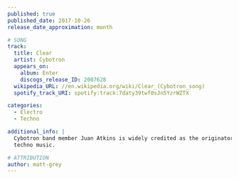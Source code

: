 ```yaml
---
published: true
published_date: 2017-10-26
release_date_approximation: month

# SONG
track:
  title: Clear
  artist: Cybotron
  appears_on:
    album: Enter
    discogs_release_ID: 2007628
  wikipedia_URL: //en.wikipedia.org/wiki/Clear_(Cybotron_song)
  spotify_track_URI: spotify:track:7daty39twf0sJn5YzrWZTX

categories:
  - Electro
  - Techno

additional_info: |
  Cybotron band member Juan Atkins is widely credited as the originator of
  techno music.

# ATTRIBUTION
author: matt-grey
---
```

